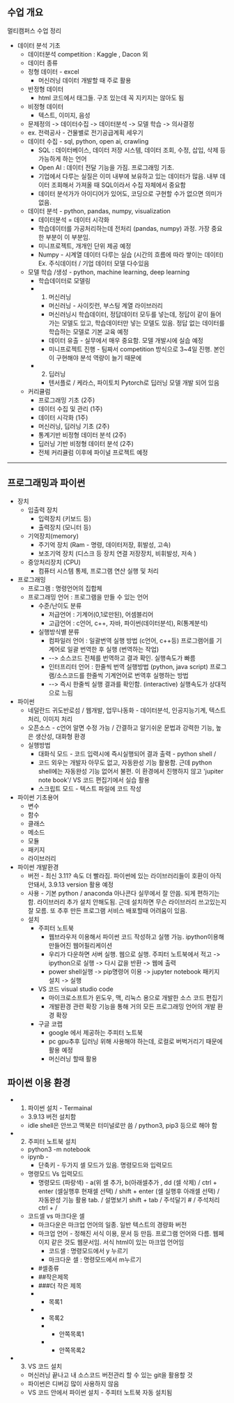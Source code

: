 ## 수업 개요

멀티캠퍼스 수업 정리 

- 데이터 분석 기초 
  - 데이터분석 competition : Kaggle , Dacon 외
  - 데이터 종류
  - 정형 데이터 - excel
    - 머신러닝 데이터 개발할 때 주로 활용
  - 반정형 데이터
    - html 코드에서 태그들. 구조 있는데 꼭 지키지는 않아도 됨
  - 비정형 데이터 
    - 텍스트, 이미지, 음성
  - 문제정의 -> 데이터수집 -> 데이터분석 -> 모델 학습 -> 의사결정
  - ex. 전력공사 - 건물별로 전기공급계획 세우기 
  - 데이터 수집 - sql, python, open ai, crawling
    - SQL : 데이터베이스, 데이터 저장 시스템, 데이터 조회, 수정, 삽입, 삭제 등 가능하게 하는 언어 
    - Open AI : 데이터 전달 기능을 가짐. 프로그래밍 기초. 
    - 기업에서 다루는 실질은 이미 내부에 보유하고 있는 데이터가 많음. 내부 데이터 조회해서 가져올 때 SQL이라서 수집 자체에서 중요함 
    - 데이터 분석가가 아이디어가 있어도, 코딩으로 구현할 수가 없으면 의미가 없음.
  - 데이터 분석 - python, pandas, numpy, visualization 
    - 데이터분석 = 데이터 시각화
    - 학습데이터를 가공처리하는데 전처리 (pandas, numpy) 과정. 가장 중요한 부분이 이 부분임. 
    - 미니프로젝트, 개개인 단위 제공 예정 
    - Numpy - 시계열 데이터 다루는 실습 (시간의 흐름에 따라 쌓이는 데이터) Ex. 주식데이터 / 기업 데이터 모델 다수있음 
  - 모델 학습 /생성 - python, machine learning, deep learning
    - 학습데이터로 모델링 
    - 1) 머신러닝 
      - 머신러닝 - 사이킷런, 부스팅 계열 라이브러리 
      - 머신러닝시 학습데이터, 정답데이터 모두를 넣는데, 정답이 같이 들어가는 모델도 있고, 학습데이터만 넣는 모델도 있음. 정답 없는 데이터를 학습하는 모델로 기본 교육 예정
      - 데이터 유출 - 실무에서 매우 중요함. 모델 개발시에 실습 예정 
      - 미니프로젝트 진행 - 팀짜서 competition 방식으로 3~4일 진행. 본인이 구현해야 분석 역량이 늘기 때문에 
    - 2) 딥러닝
      - 텐서플로 / 케라스, 파이토치 Pytorch로 딥러닝 모델 개발 되어 있음 
  - 커리큘럼 
    - 프로그래밍 기초 (2주)
    - 데이터 수집 및 관리 (1주) 
    - 데이터 시각화 (1주) 
    - 머신러닝, 딥러닝 기초 (2주) 
    - 통계기반 비정형 데이터 분석 (2주) 
    - 딥러닝 기반 비정형 데이터 분석 (2주) 
    - 전체 커리큘럼 이후에 파이널 프로젝트 예정 
  
-----------------------------------

## 프로그래밍과 파이썬 

- 장치 
  - 입출력 장치
    - 입력장치 (키보드 등)
    - 출력장치 (모니터 등) 
  - 기억장치(memory)
    - 주기억 장치 (Ram - 명령, 데이터저장, 휘발성, 고속) 
    - 보조기억 장치 (디스크 등 장치 연결 저장장치, 비휘발성, 저속 ) 
  - 중앙처리장치 (CPU)
    - 컴퓨터 시스템 통제, 프로그램 연산 실행 및 처리 
- 프로그래밍 
  - 프로그램 : 명령언어의 집합체 
  - 프로그래밍 언어 : 프로그램을 만들 수 있는 언어 
    - 수준/난이도 분류
      - 저급언어 : 기계어(0,1로만된), 어셈블리어 
      - 고급언어 : c언어, c++, 자바, 파이썬(데이터분석), R(통계분석)
    - 실행방식별 분류
      - 컴파일러 언어 : 일괄번역 실행 방법 (c언어, c++등) 프로그램어를 기계어로 일괄 번역한 후 실행 (번역하는 작업) 
      - --> 소스코드 전체를 번역하고 결과 확인. 실행속도가 빠름 
      - 인터프리터 언어 : 한줄씩 번역 실행방법 (python, java script) 프로그램/소스코드를 한줄씩 기계언어로 번역후 실행하는 방법
      -  --> 즉시 한줄씩 실행 결과를 확인함. (interactive) 실행속도가 상대적으로 느림
- 파이썬
  - 네덜란드 귀도반로섬 / 웹개발, 업무나동화 - 데이터분석, 인공지능기계, 텍스트처리, 이미지 처리
  - 오픈소스 - c언어 알면 수정 가능 / 간결하고 알기쉬운 문법과 강력한 기능, 높은 생산성, 대화형 환경 
  - 실행방법
    - 대화식 모드 - 코드 입력시에 즉시실행되어 결과 출력 - python shell /
    - 코드 외우는 개발자 아무도 없고, 자동완성 기능 활용함. 근데 python shell에는 자동완성 기능 없어서 불편. 이 환경에서 진행하지 않고 'jupiter note book'/ VS 코드 편집기에서 실습 활용 
    - 스크립트 모드 - 텍스트 파일에 코드 작성 
- 파이썬 기초용어
  - 변수
  - 함수
  - 클래스
  - 메소드
  - 모듈
  - 패키지
  - 라이브러리
- 파이썬 개발환경 
  - 버전 - 최신 3.11? 속도 더 빨라짐. 파이썬에 있는 라이브러리들이 호환이 아직 안돼서, 3.9.13 version 활용 예정
  - 사용 - 기본 python / anaconda 아나콘다 실무에서 잘 안씀. 되게 편하기는 함. 라이브러리 추가 설치 안해도됨. 근데 설치하면 무슨 라이브러리 쓰고있는지 잘 모름. 또 추후 만든 프로그램 서비스 배포할때 어려움이 있음. 
  - 설치
    - 주피터 노트북
      - 웹브라우저 이용해서 파이썬 코드 작성하고 실행 가능. ipython이용해 만들어진 웹어필리케이션 
      - 우리가 다운하면 서버 실행. 웹으로 실행. 주피터 노트북에서 적고 -> ipython으로 실행 -> 다시 값을 반환 -> 웹에 출력
      -  power shell실행 -> pip명령어 이용 -> jupyter notebook 패키지 설치 -> 실행 
    - VS 코드 visual studio code
      - 마이크로소프트가 윈도우, 맥, 리눅스 용으로 개발한 소스 코드 편집기
      - 개발환경 관련 확장 기능을 통해 거의 모든 프로그래밍 언어의 개발 환경 확장
    - 구글 코랩 
      - google 에서 제공하는 주피터 노트북
      - pc gpu추후 딥러닝 위해 사용해야 하는데, 로컬로 버벅거리기 때문에 활용 예정
      - 머신러닝 할때 활용

## 파이썬 이용 환경 

- 1. 파이썬 설치 - Termainal
  - 3.9.13 버전 설치함 
  - idle shell은 안쓰고 맥북은 터미널로만 씀 / python3, pip3 등으로 해야 함 
- 2. 주피터 노트북 설치 
  - python3 -m notebook
  - ipynb - 
    - 단축키 - 두가지 셀 모드가 있음. 명령모드와 입력모드
  - 명령모드 Vs 입력모드
    -  명령모드 (파랑색) - a(위 셀 추가, b(아래셀추가 , dd (셀 삭제) / ctrl + enter (셀실행후 현재셀 선택) / shift + enter (셀 실행후 아래셀 선택) / 자동완성 기능 활용 tab. / 설명보기 shift + tab / 주석달기 # / 주석처리 ctrl + /
  - 코드셀 vs 마크다운 셀
    - 마크다운은 마크업 언어의 일종. 일반 텍스트의 경량화 버전 
    - 마크업 언어 - 정해진 서식 이용, 문서 등 만듬. 프로그램 언어와 다름. 웹페이지 같은 것도 웹문서임. 서식 html이 있는 마크업 언어임 
      - 코드셀 : 명령모드에서 y 누르기 
      - 마크다운 셀 : 명령모드에서 m누르기
    - #셀종류
    - ##작은제목
    - ###더 작은 제목
    - - 목록1
    - - 목록2
      - - 안쪽목록1
      - - 안쪽목록2
- 3. VS 코드 설치
  - 머신러닝 끝나고 내 소스코드 버전관리 할 수 있는 git을 활용할 것 
  - 파이썬은 디버깅 많이 사용하지 않음 
  - VS 코드 안에서 파이썬 설치 - 주피터 노트북 자동 설치됨












